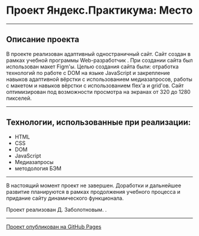 # Проект Яндекс.Практикума: Место

---

## Описание проекта

В проекте реализован адаптивный одностраничный сайт. Сайт создан в рамках учебной программы Web-разработчик . При создании сайта был использован макет Figm'ы. Целью создания сайта были: отработка технологий по работе с DOM на языке JavaScript и закрепление навыков адаптивной вёрстки с использованием медиазапросов, работы с макетом и навыков вёрстки с использованием flex'а и grid'ов. Сайт оптимизирован под возможности просмотра на экранах от 320 до 1280 пикселей.

---

## Технологии, использованные при реализации:

* HTML
* CSS
* DOM
* JavaScript
* Медиазапросы
* методология БЭМ

---

В настоящий момент проект не завершен. Доработки и дальнейшее развитие планируются в рамках продолжения учебного процесса и придание сайту динамического функционала.

Проект реализован Д. Заболотновым. .

---

[Проект опубликован на GitHub Pages](https://borrissytsch.github.io/mesto/ "Место")

